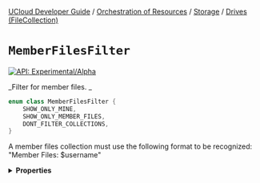 [UCloud Developer Guide](/docs/developer-guide/README.md) / [Orchestration of Resources](/docs/developer-guide/orchestration/README.md) / [Storage](/docs/developer-guide/orchestration/storage/README.md) / [Drives (FileCollection)](/docs/developer-guide/orchestration/storage/filecollections.md)

# `MemberFilesFilter`


[![API: Experimental/Alpha](https://img.shields.io/static/v1?label=API&message=Experimental/Alpha&color=orange&style=flat-square)](/docs/developer-guide/core/api-conventions.md)


_Filter for member files. _

```kotlin
enum class MemberFilesFilter {
    SHOW_ONLY_MINE,
    SHOW_ONLY_MEMBER_FILES,
    DONT_FILTER_COLLECTIONS,
}
```
A member files collection must use the following format to be recognized: "Member Files: $username"

<details>
<summary>
<b>Properties</b>
</summary>

<details>
<summary>
<code>SHOW_ONLY_MINE</code> Shows only the requesting user's personal member file along with all other collections
</summary>





</details>

<details>
<summary>
<code>SHOW_ONLY_MEMBER_FILES</code> Shows only the member file collections and hides all others
</summary>





</details>

<details>
<summary>
<code>DONT_FILTER_COLLECTIONS</code> Applies no filter and shows both normal collections and member files
</summary>





</details>



</details>


